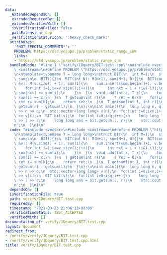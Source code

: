 ```yaml
---
data:
  _extendedDependsOn: []
  _extendedRequiredBy: []
  _extendedVerifiedWith: []
  _isVerificationFailed: false
  _pathExtension: cpp
  _verificationStatusIcon: ':heavy_check_mark:'
  attributes:
    '*NOT_SPECIAL_COMMENTS*': ''
    PROBLEM: https://old.yosupo.jp/problem/static_range_sum
    links:
    - https://old.yosupo.jp/problem/static_range_sum
  bundledCode: "#line 1 \"verify/1Dquery/BIT.test.cpp\"\n#include <vector>\n#include\
    \ <iostream>\n#define PROBLEM \"https://old.yosupo.jp/problem/static_range_sum\"\
    \n\ntemplate<typename T = long long>\nstruct BIT{\n  int M=1;\n  std::vector<T>\
    \ sum;\n\n  BIT(){}\n  BIT(int N): M(N+1), sum(M+1, 0){}\n  BIT(const std::vector<T>\
    \ &v): M(v.size() + 1), sum(1){\n    sum.insert(sum.begin()+1, v.begin(), v.end());\n\
    \    for(int i=1;i<=v.size();i++){\n      int nxt = i + (i&(-i));\n      if(nxt<=M)\
    \ sum[nxt] += sum[i];\n    }\n  }\n  void add(int k, T x){\n    for(int i=k+1;i<=M;i+=(i&(-i)))\
    \ sum[i] += x;\n  }\n  T getsum(int r){\n    T ret = 0;\n    for(int k=r;k>0;k-=(k&(-k)))\
    \ ret += sum[k];\n    return ret;\n  }\n  T getsum(int l, int r){\n    return\
    \ getsum(r) - getsum(l);\n  }\n};\n\nint main(){\n  long long n, q;\n  std::cin\
    \ >> n >> q;\n  std::vector<long long> v(n);\n  for(int i=0;i<n;i++) std::cin\
    \ >> v[i];\n  BIT bit(v);\n  for(int i=0;i<q;i++){\n    long long l, r;\n    std::cin\
    \ >> l >> r;\n    long long ans = bit.getsum(l, r);\n    std::cout << ans << '\\\
    n';\n  }\n}\n"
  code: "#include <vector>\n#include <iostream>\n#define PROBLEM \"https://old.yosupo.jp/problem/static_range_sum\"\
    \n\ntemplate<typename T = long long>\nstruct BIT{\n  int M=1;\n  std::vector<T>\
    \ sum;\n\n  BIT(){}\n  BIT(int N): M(N+1), sum(M+1, 0){}\n  BIT(const std::vector<T>\
    \ &v): M(v.size() + 1), sum(1){\n    sum.insert(sum.begin()+1, v.begin(), v.end());\n\
    \    for(int i=1;i<=v.size();i++){\n      int nxt = i + (i&(-i));\n      if(nxt<=M)\
    \ sum[nxt] += sum[i];\n    }\n  }\n  void add(int k, T x){\n    for(int i=k+1;i<=M;i+=(i&(-i)))\
    \ sum[i] += x;\n  }\n  T getsum(int r){\n    T ret = 0;\n    for(int k=r;k>0;k-=(k&(-k)))\
    \ ret += sum[k];\n    return ret;\n  }\n  T getsum(int l, int r){\n    return\
    \ getsum(r) - getsum(l);\n  }\n};\n\nint main(){\n  long long n, q;\n  std::cin\
    \ >> n >> q;\n  std::vector<long long> v(n);\n  for(int i=0;i<n;i++) std::cin\
    \ >> v[i];\n  BIT bit(v);\n  for(int i=0;i<q;i++){\n    long long l, r;\n    std::cin\
    \ >> l >> r;\n    long long ans = bit.getsum(l, r);\n    std::cout << ans << '\\\
    n';\n  }\n}\n"
  dependsOn: []
  isVerificationFile: true
  path: verify/1Dquery/BIT.test.cpp
  requiredBy: []
  timestamp: '2021-03-23 22:06:13+09:00'
  verificationStatus: TEST_ACCEPTED
  verifiedWith: []
documentation_of: verify/1Dquery/BIT.test.cpp
layout: document
redirect_from:
- /verify/verify/1Dquery/BIT.test.cpp
- /verify/verify/1Dquery/BIT.test.cpp.html
title: verify/1Dquery/BIT.test.cpp
---
```


